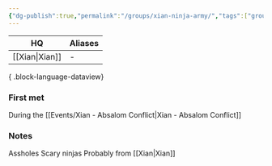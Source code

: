 ```yaml
---
{"dg-publish":true,"permalink":"/groups/xian-ninja-army/","tags":["group"],"dgShowBacklinks":true,"dgShowLocalGraph":true,"noteIcon":"group","created":"2023-12-28T16:19:07.078+01:00","updated":"2024-01-18T22:32:30.730+01:00"}
---
```


| HQ       | Aliases |
| -------- | ------- |
| [[Xian\|Xian]] | \-      |

{ .block-language-dataview}
### First met
During the [[Events/Xian - Absalom Conflict\|Xian - Absalom Conflict]]
### Notes
Assholes
Scary ninjas
Probably from [[Xian\|Xian]]